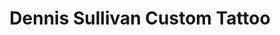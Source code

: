 ---
title: "Dennis Sullivan Custom Tattoo"
url: /clarksville/dennis-sullivan-custom-tattoo/
shop: tattoo
---